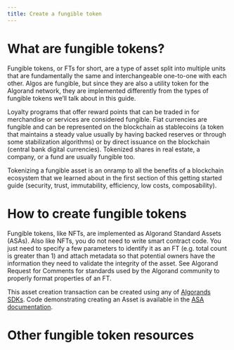 ```yaml
---
title: Create a fungible token
---
```



# What are fungible tokens?
Fungible tokens, or FTs for short, are a type of asset split into multiple units that are fundamentally the same and interchangeable one-to-one with each other. Algos are fungible, but since they are also a utility token for the Algorand network, they are implemented differently from the types of fungible tokens we’ll talk about in this guide.

<center>
</center>

Loyalty programs that offer reward points that can be traded in for merchandise or services are considered fungible. Fiat currencies are fungible and can be represented on the blockchain as stablecoins (a token that maintains a steady value usually by having backed reserves or through some stabilization algorithms) or by direct issuance on the blockchain (central bank digital currencies). Tokenized shares in real estate, a company, or a fund are usually fungible too.

Tokenizing a fungible asset is an onramp to all the benefits of a blockchain ecosystem that we learned about in the first section of this getting started guide (security, trust, immutability, efficiency, low costs, composability).

# How to create fungible tokens
Fungible tokens, like NFTs, are implemented as Algorand Standard Assets (ASAs). Also like NFTs, you do not need to write smart contract code. You just need to specify a few parameters to identify it as an FT (e.g. total count is greater than 1) and attach metadata so that potential owners have the information they need to validate the integrity of the asset. See Algorand Request for Comments for standards used by the Algorand community to properly format properties of an FT.

This asset creation transaction can be created using any of [Algorands SDKs](../../sdks/index.md). Code demonstrating creating an Asset is available in the [ASA documentation](../../get-details/asa.md#creating-an-asset).


# Other fungible token resources 


